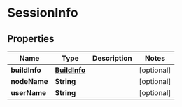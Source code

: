 # SessionInfo

## Properties
Name | Type | Description | Notes
------------ | ------------- | ------------- | -------------
**buildInfo** | [**BuildInfo**](BuildInfo.md) |  |  [optional]
**nodeName** | **String** |  |  [optional]
**userName** | **String** |  |  [optional]
